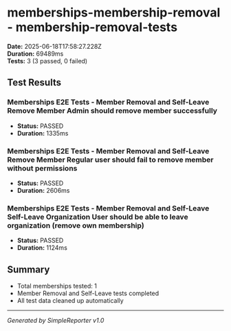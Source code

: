 # memberships-membership-removal - membership-removal-tests

**Date:** 2025-06-18T17:58:27.228Z  
**Duration:** 69489ms  
**Tests:** 3 (3 passed, 0 failed)

## Test Results


### Memberships E2E Tests - Member Removal and Self-Leave Remove Member Admin should remove member successfully
- **Status:** PASSED
- **Duration:** 1335ms



### Memberships E2E Tests - Member Removal and Self-Leave Remove Member Regular user should fail to remove member without permissions
- **Status:** PASSED
- **Duration:** 2606ms



### Memberships E2E Tests - Member Removal and Self-Leave Self-Leave Organization User should be able to leave organization (remove own membership)
- **Status:** PASSED
- **Duration:** 1124ms



## Summary

- Total memberships tested: 1
- Member Removal and Self-Leave tests completed
- All test data cleaned up automatically

---
*Generated by SimpleReporter v1.0*
